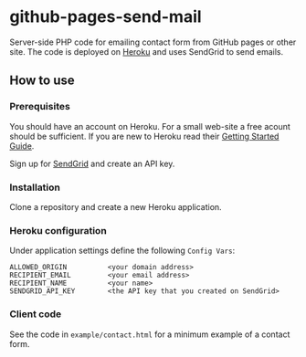 # github-pages-send-mail

Server-side PHP code for emailing contact form from GitHub pages or other site.
The code is deployed on [Heroku](https://heroku.com) and uses SendGrid to send emails.

## How to use

### Prerequisites

You should have an account on Heroku. For a small web-site a free acount should be sufficient.
If you are new to Heroku read their [Getting Started Guide](https://devcenter.heroku.com/articles/getting-started-with-php).

Sign up for [SendGrid](https://sendgrid.com/) and create an API key.

### Installation

Clone a repository and create a new Heroku application.

### Heroku configuration

Under application settings define the following `Config Vars`:

```
ALLOWED_ORIGIN          <your domain address>
RECIPIENT_EMAIL         <your email address>
RECIPIENT_NAME          <your name>
SENDGRID_API_KEY        <the API key that you created on SendGrid>
```

### Client code

See the code in `example/contact.html` for a minimum example of a contact form.
